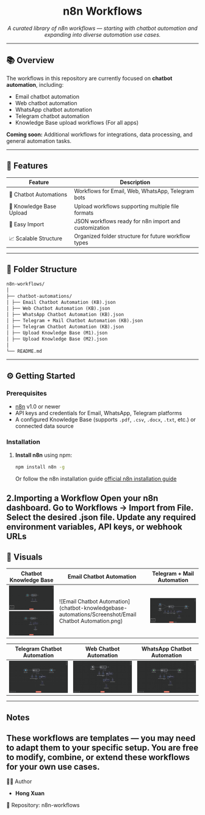 <h1 align="center">n8n Workflows</h1>
<p align="center"><i>A curated library of n8n workflows — starting with chatbot automation and expanding into diverse automation use cases.</i></p>

---

## 📚 Overview

The workflows in this repository are currently focused on **chatbot automation**, including:
- Email chatbot automation
- Web chatbot automation
- WhatsApp chatbot automation
- Telegram chatbot automation
- Knowledge Base upload workflows (For all apps)

**Coming soon:** Additional workflows for integrations, data processing, and general automation tasks.

---

## 🚀 Features

| Feature                      | Description                                           |
| ---------------------------- | -----------------------------------------------------|
| 💬 Chatbot Automations       | Workflows for Email, Web, WhatsApp, Telegram bots     |
| 📂 Knowledge Base Upload     | Upload workflows supporting multiple file formats    |
| 🔄 Easy Import               | JSON workflows ready for n8n import and customization|
| 📈 Scalable Structure        | Organized folder structure for future workflow types  |

---
## 📁 Folder Structure
```
n8n-workflows/
│
├── chatbot-automations/
│ ├── Email Chatbot Automation (KB).json
│ ├── Web Chatbot Automation (KB).json
│ ├── WhatsApp Chatbot Automation (KB).json
│ ├── Telegram + Mail Chatbot Automation (KB).json
│ ├── Telegram Chatbot Automation (KB).json
│ ├── Upload Knowledge Base (M1).json
│ ├── Upload Knowledge Base (M2).json
│
└── README.md
```
---

## ⚙️ Getting Started
### Prerequisites
- [n8n](https://n8n.io) v1.0 or newer
- API keys and credentials for Email, WhatsApp, Telegram platforms
- A configured Knowledge Base (supports `.pdf`, `.csv`, `.docx`, `.txt`, etc.) or connected data source

### Installation
1. **Install n8n** using npm:
   ```bash
   npm install n8n -g
   ```
   Or follow the n8n installation guide [official n8n installation guide](https://docs.n8n.io/getting-started/installation/)

2.**Importing a Workflow**
Open your n8n dashboard.
Go to Workflows → Import from File.
Select the desired .json file.
Update any required environment variables, API keys, or webhook URLs
---
## 📸 Visuals

| Chatbot Knowledge Base                 | Email Chatbot Automation            | Telegram + Mail Automation           |
| ------------------------------------- | ---------------------------------- | ----------------------------------- |
| ![Chatbot Knowledge Base](chatbot-knowledgebase-automations/Screenshot/Chatbot%20Knowledge%20Base%201.png)<br>![Chatbot Knowledge Base](chatbot-knowledgebase-automations/Screenshot/Chatbot%20Knowledge%20Base%202.png) | ![Email Chatbot Automation](chatbot-knowledgebase-automations/Screenshot/Email Chatbot Automation.png) | ![Telegram + Mail Automation](chatbot-knowledgebase-automations/Screenshot/Telegram%20+%20Mail%20Automation.png) |

| Telegram Chatbot Automation            | Web Chatbot Automation              | WhatsApp Chatbot Automation          |
| ------------------------------------- | ---------------------------------- | ----------------------------------- |
| ![Telegram Chatbot Automation](chatbot-knowledgebase-automations/Screenshot/Telegram%20Chatbot%20Automation.png) | ![Web Chatbot Automation](chatbot-knowledgebase-automations/Screenshot/Web%20Chatbot%20Automation.png) | ![WhatsApp Chatbot Automation](chatbot-knowledgebase-automations/Screenshot/WhatsApp%20Chatbot%20Automation.png) |


---
## Notes
These workflows are templates — you may need to adapt them to your specific setup.
You are free to modify, combine, or extend these workflows for your own use cases.
---

👩‍💻 Author
- **Hong Xuan**

📁 Repository: n8n-workflows
